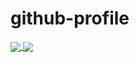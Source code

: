 # github-profile
<a href="https://github.com/ptd3v/">
  <img align="center" src="https://github-readme-stats.vercel.app/api?username=ptd3v&show_icons=true&hide=prs&theme=transparent&theme=react" />
</a>
<a href="https://github.com/ptd3v/">
  <img align="center" src="https://github-readme-stats.vercel.app/api/top-langs/?username=ptd3v&layout=compact&theme=react" />
</a>
